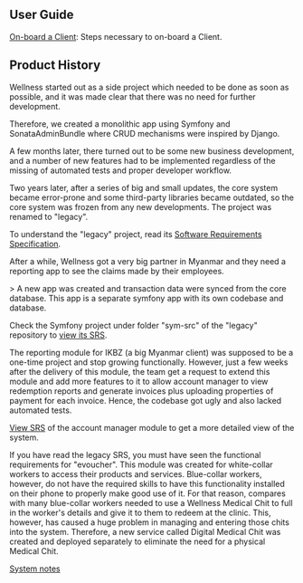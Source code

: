 ## User Guide

[On-board a Client](client/on-boarding.md): Steps necessary to on-board a Client.


## Product History
Wellness started out as a side project which needed to be done as soon as possible, and it was made clear that there was no need for further development.

Therefore, we created a monolithic app using Symfony and SonataAdminBundle where CRUD mechanisms were inspired by Django.

A few months later, there turned out to be some new business development, and a number of new features had to be implemented regardless of the missing of automated tests and proper developer workflow.

Two years later, after a series of big and small updates, the core system became error-prone and some third-party libraries became outdated, so the core system was frozen from any new developments. The project was renamed to "legacy".

To understand the "legacy" project, read its [Software Requirements Specification](https://github.com/magenta-wellness/legacy/blob/master/sym-src/insurer/documentation/software_requirements_spec.md).

After a while, Wellness got a very big partner in Myanmar and they need a reporting app to see the claims made by their employees.

\> A new app was created and transaction data were synced from the core database. This app is a separate symfony app with its own codebase and database.

Check the Symfony project under folder "sym-src" of the "legacy" repository to [view its SRS](https://github.com/magenta-wellness/legacy/blob/master/sym-src/insurer/documentation/software_requirements_spec.md).

The reporting module for IKBZ (a big Myanmar client) was supposed to be a one-time project and stop growing functionally.
However, just a few weeks after the delivery of this module, the team get a request to extend this module and add more features to it to allow account manager to view redemption reports and generate invoices plus uploading properties of payment for each invoice.
Hence, the codebase got ugly and also lacked automated tests.

[View SRS](https://github.com/magenta-wellness/app-account-manager/blob/master/documentation/software_requirement_specification.md) of the account manager module to get a more detailed view of the system.

If you have read the legacy SRS, you must have seen the functional requirements for "evoucher". This module was created for white-collar workers to access their products and services.
Blue-collar workers, however, do not have the required skills to have this functionality installed on their phone to properly make good use of it.
For that reason, compares with many blue-collar workers needed to use a Wellness Medical Chit to full in the worker's details and give it to them to redeem at the clinic.
This, however, has caused a huge problem in managing and entering those chits into the system.
Therefore, a new service called Digital Medical Chit was created and deployed separately to eliminate the need for a physical Medical Chit.

[System notes](https://github.com/magenta-wellness/legacy/blob/master/sym-src/insurer/documentation/system_notes.md)